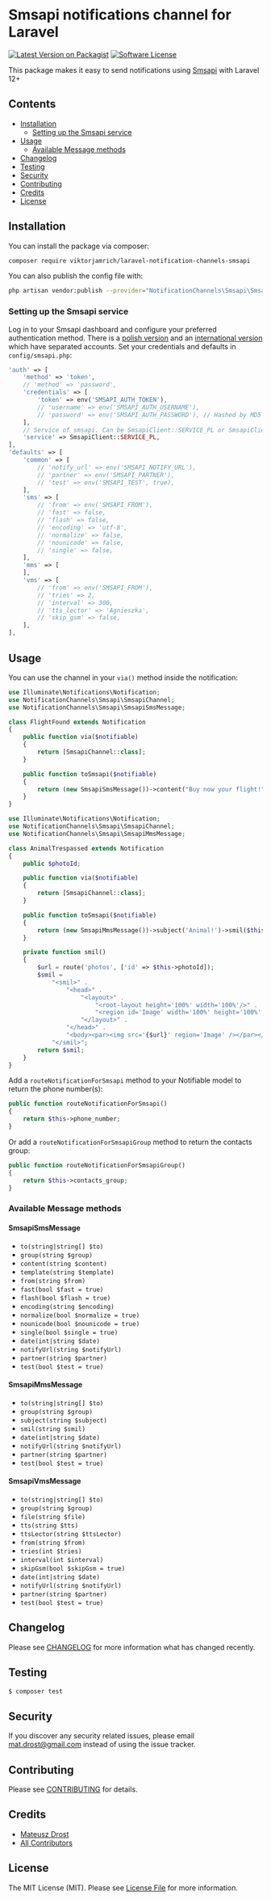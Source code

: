 # Smsapi notifications channel for Laravel

[![Latest Version on Packagist](https://img.shields.io/packagist/v/viktorjamrich/laravel-notification-channels-smsapi.svg)](https://packagist.org/packages/viktorjamrich/laravel-notification-channels-smsapi)
[![Software License](https://img.shields.io/badge/license-MIT-brightgreen.svg)](LICENSE.md)

This package makes it easy to send notifications using [Smsapi](https://www.smsapi.pl/) with Laravel 12+
## Contents

- [Installation](#installation)
    - [Setting up the Smsapi service](#setting-up-the-smsapi-service)
- [Usage](#usage)
    - [Available Message methods](#available-message-methods)
- [Changelog](#changelog)
- [Testing](#testing)
- [Security](#security)
- [Contributing](#contributing)
- [Credits](#credits)
- [License](#license)


## Installation

You can install the package via composer:

```bash
composer require viktorjamrich/laravel-notification-channels-smsapi
```

You can also publish the config file with:

```bash
php artisan vendor:publish --provider="NotificationChannels\Smsapi\SmsapiServiceProvider"
```

### Setting up the Smsapi service

Log in to your Smsapi dashboard and configure your preferred authentication method. There is a
[polish version](https://ssl.smsapi.pl/) and an [international version](https://ssl.smsapi.com/)
which have separated accounts.
Set your credentials and defaults in `config/smsapi.php`:

```php
'auth' => [
    'method' => 'token',
    // 'method' => 'password',
    'credentials' => [
        'token' => env('SMSAPI_AUTH_TOKEN'),
        // 'username' => env('SMSAPI_AUTH_USERNAME'),
        // 'password' => env('SMSAPI_AUTH_PASSWORD'), // Hashed by MD5
    ],
    // Service of smsapi. Can be SmsapiClient::SERVICE_PL or SmsapiClient::SERVICE_COM.
    'service' => SmsapiClient::SERVICE_PL,
],
'defaults' => [
    'common' => [
        // 'notify_url' => env('SMSAPI_NOTIFY_URL'),
        // 'partner' => env('SMSAPI_PARTNER'),
        // 'test' => env('SMSAPI_TEST', true),
    ],
    'sms' => [
        // 'from' => env('SMSAPI_FROM'),
        // 'fast' => false,
        // 'flash' => false,
        // 'encoding' => 'utf-8',
        // 'normalize' => false,
        // 'nounicode' => false,
        // 'single' => false,
    ],
    'mms' => [
    ],
    'vms' => [
        // 'from' => env('SMSAPI_FROM'),
        // 'tries' => 2,
        // 'interval' => 300,
        // 'tts_lector' => 'Agnieszka',
        // 'skip_gsm' => false,
    ],
],
```

## Usage

You can use the channel in your `via()` method inside the notification:

```php
use Illuminate\Notifications\Notification;
use NotificationChannels\Smsapi\SmsapiChannel;
use NotificationChannels\Smsapi\SmsapiSmsMessage;

class FlightFound extends Notification
{
    public function via($notifiable)
    {
        return [SmsapiChannel::class];
    }

    public function toSmsapi($notifiable)
    {
        return (new SmsapiSmsMessage())->content("Buy now your flight!");
    }
}
```

```php
use Illuminate\Notifications\Notification;
use NotificationChannels\Smsapi\SmsapiChannel;
use NotificationChannels\Smsapi\SmsapiMmsMessage;

class AnimalTrespassed extends Notification
{
    public $photoId;

    public function via($notifiable)
    {
        return [SmsapiChannel::class];
    }

    public function toSmsapi($notifiable)
    {
        return (new SmsapiMmsMessage())->subject('Animal!')->smil($this->smil());
    }

    private function smil()
    {
        $url = route('photos', ['id' => $this->photoId]);
        $smil =
            "<smil>" .
                "<head>" .
                    "<layout>" .
                        "<root-layout height='100%' width='100%'/>" .
                        "<region id='Image' width='100%' height='100%' left='0' top='0'/>" .
                    "</layout>" .
                "</head>" .
                "<body><par><img src='{$url}' region='Image' /></par></body>" .
            "</smil>";
        return $smil;
    }
}
```

Add a `routeNotificationForSmsapi` method to your Notifiable model to return the phone number(s):

```php
public function routeNotificationForSmsapi()
{
    return $this->phone_number;
}
```

Or add a `routeNotificationForSmsapiGroup` method to return the contacts group:

```php
public function routeNotificationForSmsapiGroup()
{
    return $this->contacts_group;
}
```

### Available Message methods

#### SmsapiSmsMessage

- `to(string|string[] $to)`
- `group(string $group)`
- `content(string $content)`
- `template(string $template)`
- `from(string $from)`
- `fast(bool $fast = true)`
- `flash(bool $flash = true)`
- `encoding(string $encoding)`
- `normalize(bool $normalize = true)`
- `nounicode(bool $nounicode = true)`
- `single(bool $single = true)`
- `date(int|string $date)`
- `notifyUrl(string $notifyUrl)`
- `partner(string $partner)`
- `test(bool $test = true)`

#### SmsapiMmsMessage

- `to(string|string[] $to)`
- `group(string $group)`
- `subject(string $subject)`
- `smil(string $smil)`
- `date(int|string $date)`
- `notifyUrl(string $notifyUrl)`
- `partner(string $partner)`
- `test(bool $test = true)`

#### SmsapiVmsMessage

- `to(string|string[] $to)`
- `group(string $group)`
- `file(string $file)`
- `tts(string $tts)`
- `ttsLector(string $ttsLector)`
- `from(string $from)`
- `tries(int $tries)`
- `interval(int $interval)`
- `skipGsm(bool $skipGsm = true)`
- `date(int|string $date)`
- `notifyUrl(string $notifyUrl)`
- `partner(string $partner)`
- `test(bool $test = true)`

## Changelog

Please see [CHANGELOG](CHANGELOG.md) for more information what has changed recently.

## Testing

``` bash
$ composer test
```

## Security

If you discover any security related issues, please email mat.drost@gmail.com instead of using the issue tracker.

## Contributing

Please see [CONTRIBUTING](CONTRIBUTING.md) for details.

## Credits

- [Mateusz Drost](https://github.com/mdrost)
- [All Contributors](../../contributors)

## License

The MIT License (MIT). Please see [License File](LICENSE.md) for more information.
